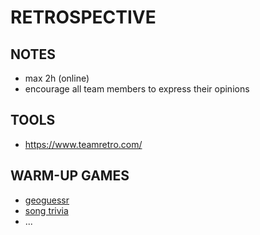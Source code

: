 # RETROSPECTIVE

## NOTES

* max 2h (online)
* encourage all team members to express their opinions

## TOOLS

* https://www.teamretro.com/

## WARM-UP GAMES

* [geoguessr](https://www.geoguessr.com/)
* [song trivia](https://songtrivia2.io/)
* ...
